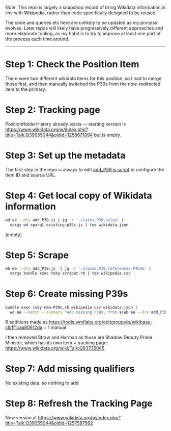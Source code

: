 Note: This repo is largely a snapshop record of bring Wikidata
information in line with Wikipedia, rather than code specifically
deisgned to be reused.

The code and queries etc here are unlikely to be updated as my process
evolves. Later repos will likely have progressively different approaches
and more elaborate tooling, as my habit is to try to improve at least
one part of the process each time around.

---------

Step 1: Check the Position Item
===============================

There were two different wikidata items for this position, so I had to
merge those first, and then manually switched the P39s from the
now-redirected item to the primary.

Step 2: Tracking page
=====================

PositionHolderHistory already exists — starting version is
https://www.wikidata.org/w/index.php?title=Talk:Q39055044&oldid=1256671094
but is empty.

Step 3: Set up the metadata
===========================

The first step in the repo is always to edit [add_P39.js script](add_P39.js)
to configure the Item ID and source URL.

Step 4: Get local copy of Wikidata information
==============================================

```sh
wd ee --dry add_P39.js | jq -r '.claims.P39.value' |
  xargs wd sparql existing-p39s.js | tee wikidata.json
```

(empty)

Step 5: Scrape
==============

```sh
wb ee --dry add_P39.js  | jq -r '.claims.P39.references.P4656' |
  xargs bundle exec ruby scraper.rb | tee wikipedia.csv
```

Step 6: Create missing P39s
===========================

```sh
bundle exec ruby new-P39s.rb wikipedia.csv wikidata.json |
  wd ee --batch --summary "Add missing P39s, from $(wb ee --dry add_P39.js | jq -r '.claims.P39.references.P4656')"
```

6 additions made as https://tools.wmflabs.org/editgroups/b/wikibase-cli/ff1caa80612da + 1 manual

I then removed Straw and Harman as those are Shadow Deputy Prime Minister, which has its own item + tracking page:
https://www.wikidata.org/wiki/Talk:Q83735045

Step 7: Add missing qualifiers
==============================

No existing data, so nothing to add

Step 8: Refresh the Tracking Page
==================================

New version at
https://www.wikidata.org/w/index.php?title=Talk:Q39055044&oldid=1257587562
